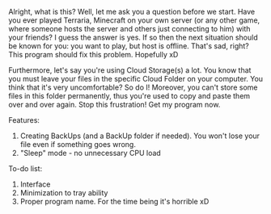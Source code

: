 Alright, what is this? Well, let me ask you a question before we start. Have you ever played Terraria, Minecraft on your own server (or any other game, where someone hosts the server and others just connecting to him) with your friends? I guess the answer is yes. If so then the next situation should be known for you: you want to play, but host is offline. That's sad, right? This program should fix this problem. Hopefully xD

Furthermore, let's say you're using Cloud Storage(s) a lot. You know that you must leave your files in the specific Cloud Folder on your computer. You think that it's very uncomfortable? So do I! Moreover, you can't store some files in this folder permanently, thus you're used to copy and paste them over and over again. Stop this frustration! Get my program now.

Features:
1. Creating BackUps (and a BackUp folder if needed). You won't lose your file even if something goes wrong.
2. "Sleep" mode - no unnecessary CPU load

To-do list:
1. Interface
2. Minimization to tray ability
3. Proper program name. For the time being it's horrible xD
